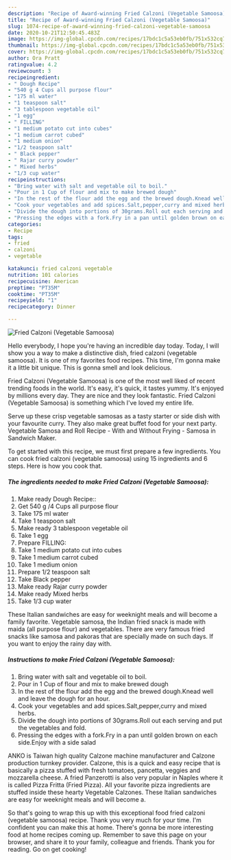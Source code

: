 ```yaml
---
description: "Recipe of Award-winning Fried Calzoni (Vegetable Samoosa)"
title: "Recipe of Award-winning Fried Calzoni (Vegetable Samoosa)"
slug: 1074-recipe-of-award-winning-fried-calzoni-vegetable-samoosa
date: 2020-10-21T12:50:45.483Z
image: https://img-global.cpcdn.com/recipes/17bdc1c5a53eb0fb/751x532cq70/fried-calzoni-vegetable-samoosa-recipe-main-photo.jpg
thumbnail: https://img-global.cpcdn.com/recipes/17bdc1c5a53eb0fb/751x532cq70/fried-calzoni-vegetable-samoosa-recipe-main-photo.jpg
cover: https://img-global.cpcdn.com/recipes/17bdc1c5a53eb0fb/751x532cq70/fried-calzoni-vegetable-samoosa-recipe-main-photo.jpg
author: Ora Pratt
ratingvalue: 4.2
reviewcount: 3
recipeingredient:
- " Dough Recipe"
- "540 g 4 Cups all purpose flour"
- "175 ml water"
- "1 teaspoon salt"
- "3 tablespoon vegetable oil"
- "1 egg"
- " FILLING"
- "1 medium potato cut into cubes"
- "1 medium carrot cubed"
- "1 medium onion"
- "1/2 teaspoon salt"
- " Black pepper"
- " Rajar curry powder"
- " Mixed herbs"
- "1/3 cup water"
recipeinstructions:
- "Bring water with salt and vegetable oil to boil."
- "Pour in 1 Cup of flour and mix to make brewed dough"
- "In the rest of the flour add the egg and the brewed dough.Knead well and leave the dough for an hour."
- "Cook your vegetables and add spices.Salt,pepper,curry and mixed herbs."
- "Divide the dough into portions of 30grams.Roll out each serving and put the vegetables and fold."
- "Pressing the edges with a fork.Fry in a pan until golden brown on each side.Enjoy with a side salad"
categories:
- Recipe
tags:
- fried
- calzoni
- vegetable

katakunci: fried calzoni vegetable 
nutrition: 101 calories
recipecuisine: American
preptime: "PT35M"
cooktime: "PT35M"
recipeyield: "1"
recipecategory: Dinner

---
```



![Fried Calzoni (Vegetable Samoosa)](https://img-global.cpcdn.com/recipes/17bdc1c5a53eb0fb/751x532cq70/fried-calzoni-vegetable-samoosa-recipe-main-photo.jpg)

Hello everybody, I hope you're having an incredible day today. Today, I will show you a way to make a distinctive dish, fried calzoni (vegetable samoosa). It is one of my favorites food recipes. This time, I'm gonna make it a little bit unique. This is gonna smell and look delicious.

Fried Calzoni (Vegetable Samoosa) is one of the most well liked of recent trending foods in the world. It's easy, it's quick, it tastes yummy. It's enjoyed by millions every day. They are nice and they look fantastic. Fried Calzoni (Vegetable Samoosa) is something which I've loved my entire life.

Serve up these crisp vegetable samosas as a tasty starter or side dish with your favourite curry. They also make great buffet food for your next party. Vegetable Samosa and Roll Recipe - With and Without Frying - Samosa in Sandwich Maker.


To get started with this recipe, we must first prepare a few ingredients. You can cook fried calzoni (vegetable samoosa) using 15 ingredients and 6 steps. Here is how you cook that.

<!--inarticleads1-->

##### The ingredients needed to make Fried Calzoni (Vegetable Samoosa):

1. Make ready  Dough Recipe::
1. Get 540 g /4 Cups all purpose flour
1. Take 175 ml water
1. Take 1 teaspoon salt
1. Make ready 3 tablespoon vegetable oil
1. Take 1 egg
1. Prepare  FILLING:
1. Take 1 medium potato cut into cubes
1. Take 1 medium carrot cubed
1. Take 1 medium onion
1. Prepare 1/2 teaspoon salt
1. Take  Black pepper
1. Make ready  Rajar curry powder
1. Make ready  Mixed herbs
1. Take 1/3 cup water


These Italian sandwiches are easy for weeknight meals and will become a family favorite. Vegetable samosa, the Indian fried snack is made with maida (all purpose flour) and vegetables. There are very famous fried snacks like samosa and pakoras that are specially made on such days. If you want to enjoy the rainy day with. 

<!--inarticleads2-->

##### Instructions to make Fried Calzoni (Vegetable Samoosa):

1. Bring water with salt and vegetable oil to boil.
1. Pour in 1 Cup of flour and mix to make brewed dough
1. In the rest of the flour add the egg and the brewed dough.Knead well and leave the dough for an hour.
1. Cook your vegetables and add spices.Salt,pepper,curry and mixed herbs.
1. Divide the dough into portions of 30grams.Roll out each serving and put the vegetables and fold.
1. Pressing the edges with a fork.Fry in a pan until golden brown on each side.Enjoy with a side salad


ANKO is Taiwan high quality Calzone machine manufacturer and Calzone production turnkey provider. Calzone, this is a quick and easy recipe that is basically a pizza stuffed with fresh tomatoes, pancetta, veggies and mozzarella cheese. A fried Panzerotti is also very popular in Naples where it is called Pizza Fritta (Fried Pizza). All your favorite pizza ingredients are stuffed inside these hearty Vegetable Calzones. These Italian sandwiches are easy for weeknight meals and will become a. 

So that's going to wrap this up with this exceptional food fried calzoni (vegetable samoosa) recipe. Thank you very much for your time. I'm confident you can make this at home. There's gonna be more interesting food at home recipes coming up. Remember to save this page on your browser, and share it to your family, colleague and friends. Thank you for reading. Go on get cooking!
